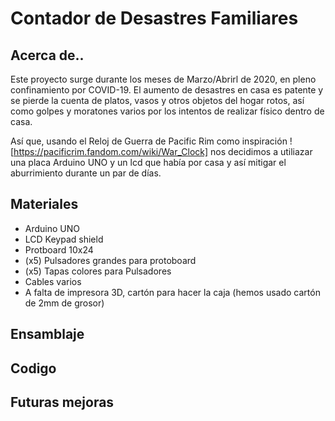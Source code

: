 # Contador de Desastres Familiares

## Acerca de..

Este proyecto surge durante los meses de Marzo/Abrirl de 2020, en pleno confinamiento por COVID-19.
El aumento de desastres en casa es patente y se pierde la cuenta de platos, vasos y otros objetos del hogar rotos, así como golpes y moratones varios por los intentos de realizar físico dentro de casa.

Así que, usando el Reloj de Guerra de Pacific Rim como inspiración ![https://pacificrim.fandom.com/wiki/War_Clock] nos decidimos a utiliazar una placa Arduino UNO y un lcd que había por casa y así mitigar el aburrimiento durante un par de días.

## Materiales

- Arduino UNO
- LCD Keypad shield
- Protboard 10x24
- (x5) Pulsadores grandes para protoboard
- (x5) Tapas colores para Pulsadores
- Cables varios
- A falta de impresora 3D, cartón para hacer la caja (hemos usado cartón de 2mm de grosor)

## Ensamblaje


## Codigo

## Futuras mejoras
